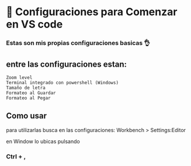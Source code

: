 # :wrench: Configuraciones para Comenzar en VS code

### Estas son mis propias configuraciones basicas :ok_hand:

## entre las configuraciones estan:

```
Zoom level
Terminal integrado con powershell (Windows)
Tamaño de letra
Formateo al Guardar
Formateo al Pegar
```

## Como usar

para utilizarlas busca en las configuraciones: Workbench > Settings:Editor

en Window lo ubicas pulsando

### Ctrl + ,
